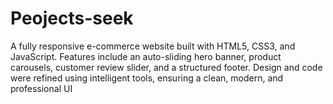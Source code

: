 # Peojects-seek
A fully responsive e-commerce website built with HTML5, CSS3, and JavaScript. Features include an auto-sliding hero banner, product carousels, customer review slider, and a structured footer. Design and code were refined using intelligent tools, ensuring a clean, modern, and professional UI
